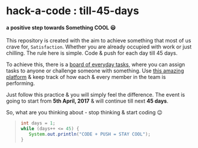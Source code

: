# hack-a-code : till-45-days
#### a positive step towards **Something COOL** :smiley:

This repository is created with the aim to achieve something that most of us crave for, `Satisfaction`. Whether you are already occupied with work or just chilling. The rule here is simple. Code & push for each day till 45 days.

To achieve this, there is a [board of everyday tasks](https://app.asana.com/0/309347631708990/board "asana.com"), where you can assign tasks to anyone or challenge someone with something. Use [this amazing platform](https://www.asana.com "asana.com") & keep track of how each & every member in the team is performing.

Just follow this practice & you will simply feel the difference. The event is going to start from **5th April, 2017** & will continue till next **45 days**.

So, what are you thinking about - stop thinking & start coding :wink:

>```java
>int days = 1;
>while (days++ <= 45) {
>    System.out.println("CODE + PUSH = STAY COOL");
>}
>```
